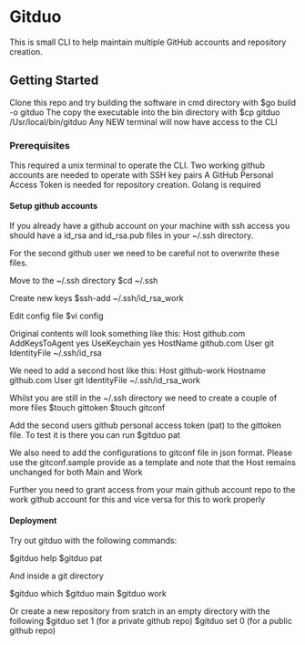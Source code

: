 # Gitduo

This is small CLI to help maintain multiple GitHub accounts and repository creation.

## Getting Started

Clone this repo and try building the software in cmd directory with 
$go build -o gitduo
The copy the executable into the bin directory with 
$cp gitduo /Usr/local/bin/gitduo
Any NEW terminal will now have access to the CLI

### Prerequisites

This required a unix terminal to operate the CLI.
Two working github accounts are needed to operate with SSH key pairs
A GitHub Personal Access Token is needed for repository creation.
Golang is required

#### Setup github accounts

If you already have a github account on your machine with ssh access you should have a id_rsa and id_rsa.pub files in your ~/.ssh directory.

For the second github user we need to be careful not to overwrite these files.

Move to the ~/.ssh directory
$cd ~/.ssh

Create new keys
$ssh-add ~/.ssh/id_rsa_work

Edit config file
$vi config

Original contents will look something like this:
Host github.com
  AddKeysToAgent yes
  UseKeychain yes
  HostName github.com
  User git
  IdentityFile ~/.ssh/id_rsa

We need to add a second host like this:
Host github-work
  Hostname github.com
  User git
  IdentityFile ~/.ssh/id_rsa_work

Whilst you are still in the ~/.ssh directory we need to create a couple of more files
$touch gittoken
$touch gitconf

Add the second users github personal access token (pat) to the gittoken file. To test it is there you can run 
$gitduo pat

We also need to add the configurations to gitconf file in json format.
Please use the gitconf.sample provide as a template and note that the Host remains unchanged for both Main and Work

Further you need to grant access from your main github account repo to the work github account for this and vice versa for this to work properly

#### Deployment

Try out gitduo with the following commands:

$gitduo help
$gitduo pat

And inside a git directory

$gitduo which
$gitduo main
$gitduo work

Or create a new repository from sratch in an empty directory with the following
$gitduo set 1  (for a private github repo)
$gitduo set 0  (for a public github repo)
